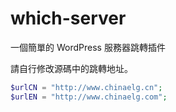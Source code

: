 # which-server

一個簡單的 WordPress 服務器跳轉插件



請自行修改源碼中的跳轉地址。

```php
$urlCN = "http://www.chinaelg.cn";
$urlEN = "http://www.chinaelg.com";
```

